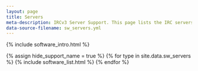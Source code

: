 ```yaml
---
layout: page
title: Servers
meta-description: IRCv3 Server Support. This page lists the IRC servers compatible with and supporting IRCv3 features.
data-source-filename: sw_servers.yml
---
```

{% include software_intro.html %}

{% assign hide_support_name = true %}
{% for type in site.data.sw_servers %}
{% include software_list.html %}
{% endfor %}
